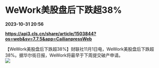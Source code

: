 # WeWork美股盘后下跌超38%

**2023-10-31 20:56**

**https://api3.cls.cn/share/article/1503844?os=web&sv=7.7.5&app=CailianpressWeb**

【WeWork美股盘后下跌超38%】财联社11月1日电，WeWork美股盘后下跌超38%。据华尔街日报，WeWork将最早于下周提交破产申请。  
![](https://img.cls.cn/images/20231101/wq6gPTP979.png)